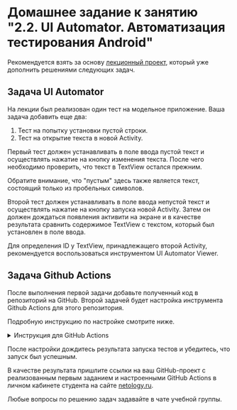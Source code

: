 # Домашнее задание к занятию "2.2. UI Automator. Автоматизация тестирования Android"

Рекомендуется взять за основу [лекционный проект](sample), который уже дополнить решениями следующих задач.

## Задача UI Automator
На лекции был реализован один тест на модельное приложение. Ваша задача добавить еще два:
1. Тест на попытку установки пустой строки.
1. Тест на открытие текста в новой Activity.

Первый тест должен устанавливать в поле ввода пустой текст и осуществлять нажатие на кнопку изменения текста. После чего необходимо проверить, что текст в TextView остался прежним.

Обратите внимание, что "пустым" здесь также является текст, состоящий только из пробельных символов.

Второй тест должен устанавливать в поле ввода непустой текст и осуществлять нажатие на кнопку запуска новой Activity. Затем он должен дождаться появления активити на экране и в качестве результата сравнить содержимое TextView с текстом, который был установлен в поле ввода.

Для определения ID у TextView, принадлежащего второй Activity, рекомендуется воспользоваться инструментом UI Automator Viewer.

## Задача Github Actions

После выполнения первой задачи добавьте полученный код в репозиторий на GitHub. Второй задачей будет настройка инструмента Github Actions для этого репозитория.

Подробную инструкцию по настройке смотрите ниже.

<details>
<summary>Инструкция для GitHub Actions</summary>
  
  В вашем репозитории перейдите на вкладку Actions и нажмите на кнопку "Set up this workflow".
  
  ![](pic/actions.png)
  
  После появится окно добавления скрипта GitHub Actions в репозиторий. Имя этого скрипта можете сделать любым, главное здесь - это его расширение, `.yml`.
  Содержимое файла замените следующим скриптом:
  
```yaml
name: Android CI

on:
  push:
    branches: [ master, main ]
  pull_request:
    branches: [ master, main ]

jobs:
  build:
    runs-on: ubuntu-latest

    steps:
    - uses: actions/checkout@v2
    - name: set up JDK 11
      uses: actions/setup-java@v2
      with:
        java-version: '11'
        distribution: 'adopt'
        cache: gradle

    - name: Grant execute permission for gradlew
      run: chmod +x gradlew
    
    - name: Build with Gradle
      run: ./gradlew build
      
  test:
    runs-on: macos-latest
    steps:
    - uses: actions/checkout@v2
    - name: set up JDK 11
      uses: actions/setup-java@v2
      with:
        java-version: '11'
        distribution: 'adopt'
        cache: gradle

    - name: Grant execute permission for gradlew
      run: chmod +x gradlew
      
    - name: run tests
      uses: reactivecircus/android-emulator-runner@v2
      with:
        api-level: 29
        script: ./gradlew connectedCheck
```
  
  Скрипт сначала проверяет сборку вашего проекта посредством команды `./gradlew build`, а затем запускает виртуальную машину с macOS, на которой сначала запускается эмулятор Android, а затем выполняется запуск тестов UI Autimator. Это происходит с помощью специального плагина `android-emulator-runner`.
  
Таким образом, теперь после каждого коммита в репозиторий будет автоматически запускаться скрипт GitHub Actions, который автоматически будет проверять сборку проекта и корректность выполнения тестов.
</details>

После настройки дождитесь результата запуска тестов и убедитесь, что запуск был успешным.

В качестве результата пришлите ссылки на ваш GitHub-проект с реализованным первым заданием и настроенными GitHub Actions в личном кабинете студента на сайте [netology.ru](https://netology.ru).

Любые вопросы по решению задач задавайте в чате учебной группы.
